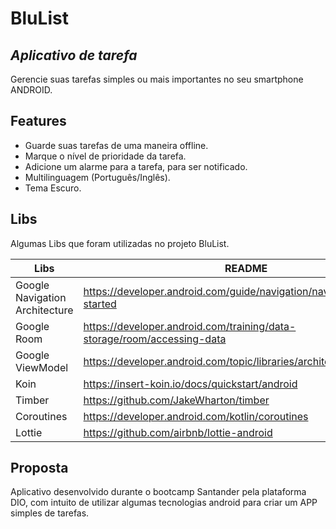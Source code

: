 # BluList
## _Aplicativo de tarefa_
Gerencie suas tarefas simples ou mais importantes no seu smartphone ANDROID.

## Features
- Guarde suas tarefas de uma maneira offline.
- Marque o nível de prioridade da tarefa.
- Adicione um alarme para a tarefa, para ser notificado.
- Multilinguagem (Português/Inglês).
- Tema Escuro.

## Libs

Algumas Libs que foram utilizadas no projeto BluList.

| Libs | README |
| ------ | ------ |
| Google Navigation Architecture | https://developer.android.com/guide/navigation/navigation-getting-started |
| Google Room | https://developer.android.com/training/data-storage/room/accessing-data |
| Google ViewModel | https://developer.android.com/topic/libraries/architecture/viewmodel |
| Koin | https://insert-koin.io/docs/quickstart/android |
| Timber | https://github.com/JakeWharton/timber |
| Coroutines | https://developer.android.com/kotlin/coroutines |
| Lottie | https://github.com/airbnb/lottie-android |


## Proposta

Aplicativo desenvolvido durante o bootcamp Santander pela plataforma DIO, 
com intuito de utilizar algumas tecnologias android para criar um APP simples de tarefas.